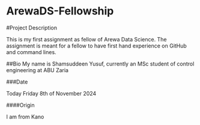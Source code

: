 # ArewaDS-Fellowship

#Project Description

This is my first assignment as fellow of Arewa Data Science. The assignment is meant for a fellow to have first hand experience on GitHub and command lines.

##Bio
My name is Shamsuddeen Yusuf, currently an MSc student of control engineering at ABU Zaria

###Date

Today Friday 8th of November 2024

####Origin

I am from Kano

